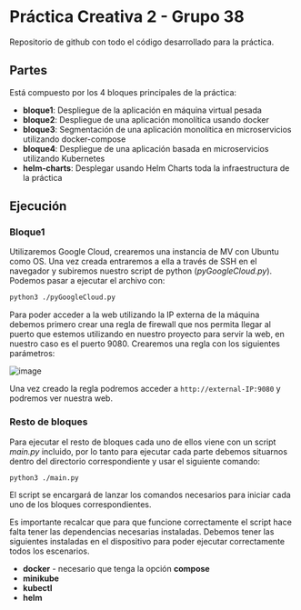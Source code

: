 # Práctica Creativa 2 - Grupo 38

Repositorio de github con todo el código desarrollado para la práctica.

## Partes

Está compuesto por los 4 bloques principales de la práctica:
* **bloque1**: Despliegue de la aplicación en máquina virtual pesada
* **bloque2**: Despliegue de una aplicación monolítica usando docker
* **bloque3**: Segmentación de una aplicación monolítica en microservicios utilizando docker-compose
* **bloque4**: Despliegue de una aplicación basada en microservicios utilizando Kubernetes
* **helm-charts**: Desplegar usando Helm Charts toda la infraestructura de la práctica

## Ejecución

### Bloque1

Utilizaremos Google Cloud, crearemos una instancia de MV con Ubuntu como OS. Una vez creada entraremos a ella a través de SSH en el navegador y subiremos nuestro script de python (_pyGoogleCloud.py_). Podemos pasar a ejecutar el archivo con:
```bash
python3 ./pyGoogleCloud.py
```
Para poder acceder a la web utilizando la IP externa de la máquina debemos primero crear una regla de firewall que nos permita llegar al puerto que estemos utilizando en nuestro proyecto para servir la web, en nuestro caso es el puerto 9080. Crearemos una regla con los siguientes parámetros:

![image](https://user-images.githubusercontent.com/94694675/215779094-0401ad19-69c5-450d-b607-cd2d3c394fcf.png)

Una vez creado la regla podremos acceder a `http://external-IP:9080` y podremos ver nuestra web.

### Resto de bloques

Para ejecutar el resto de bloques cada uno de ellos viene con un script _main.py_ incluido, por lo tanto para ejecutar cada parte debemos situarnos dentro del directorio correspondiente y usar el siguiente comando:
```bash
python3 ./main.py
```
El script se encargará de lanzar los comandos necesarios para iniciar cada uno de los bloques correspondientes.

Es importante recalcar que para que funcione correctamente el script hace falta tener las dependencias necesarias instaladas. Debemos tener las siguientes instaladas en el dispositivo para poder ejecutar correctamente todos los escenarios.
* **docker** - necesario que tenga la opción **compose**
* **minikube**
* **kubectl**
* **helm**
